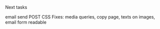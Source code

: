 Next tasks

email send POST
CSS Fixes: media queries, copy page, texts on images, email form readable 